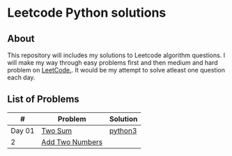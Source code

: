 # Leetcode Python solutions

## About

This repository will includes my solutions to Leetcode algorithm questions. I will make my way through easy problems first and then medium and hard problem on [LeetCode.](https://leetcode.com/). It would be my attempt to solve atleast one question each day.


## List of Problems

| #    | Problem                                                                                                                                                         | Solution                                                                               |
| ---- | --------------------------------------------------------------------------------------------------------------------------------------------------------------- | -------------------------------------------------------------------------------------- |
| Day 01   | [Two Sum](https://leetcode.com/problems/two-sum/)                                                                                                               | [python3](https://github.com/cnkyrpsgl/leetcode/blob/master/solutions/1.py)            |
| 2    | [Add Two Numbers](https://leetcode.com/problems/add-two-numbers)                                                    